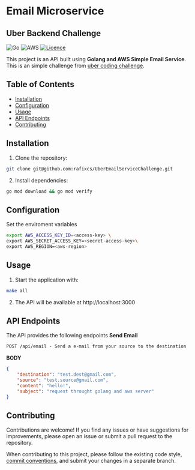 # Email Microservice
## Uber Backend Challenge

![Go](https://img.shields.io/badge/go-%2300ADD8.svg?style=for-the-badge&logo=go&logoColor=white)
![AWS](https://img.shields.io/badge/AWS-%23FF9900.svg?style=for-the-badge&logo=amazonaws&logoColor=white)
[![Licence](https://img.shields.io/github/license/Ileriayo/markdown-badges?style=for-the-badge)](./LICENSE)

This project is an API built using **Golang and AWS Simple Email Service**. This is an simple challenge from [uber coding challenge](https://github.com/uber-archive/coding-challenge-tools/blob/master/coding_challenge.md).


## Table of Contents
- [Installation](#installation)
- [Configuration](#configuration)
- [Usage](#usage)
- [API Endpoints](#api-endpoints)
- [Contributing](#contributing)

## Installation

1. Clone the repository:
```bash
git clone git@github.com:rafixcs/UberEmailServiceChallenge.git
```

2. Install dependencies:
```bash
go mod download && go mod verify
```

## Configuration
Set the enviroment variables

```bash
export AWS_ACCESS_KEY_ID=<access-key> \
export AWS_SECRET_ACCESS_KEY=<secret-access-key>\
export AWS_REGION=<aws-region>
```
## Usage
1. Start the application with:
```bash
make all
```
2. The API will be available at http://localhost:3000

## API Endpoints

The API provides the following endpoints
**Send Email**
```markdown
POST /api/email - Send a e-mail from your source to the destination
```

**BODY**
```json
{
    "destination": "test.dest@gmail.com",
    "source": "test.source@gmail.com",
    "content": "hello!",
    "subject": "request throught golang and aws server"
}
```


## Contributing

Contributions are welcome! If you find any issues or have suggestions for improvements, please open an issue or submit a pull request to the repository.

When contributing to this project, please follow the existing code style, [commit conventions](https://www.conventionalcommits.org/en/v1.0.0/), and submit your changes in a separate branch.
